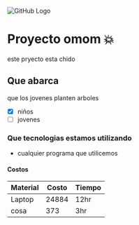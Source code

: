 ![GitHub Logo](https://www.google.com/url?sa=i&source=images&cd=&cad=rja&uact=8&ved=2ahUKEwiiz5nK1aXiAhWLvp4KHamuCy8QjRx6BAgBEAU&url=%2Furl%3Fsa%3Di%26source%3Dimages%26cd%3D%26ved%3D%26url%3Dhttps%253A%252F%252Fwww.canstockphoto.es%252Flogotipo-vector-%2525C3%2525A1rbol-33457760.html%26psig%3DAOvVaw0ekCjs-3SaMIdwmKoJEykN%26ust%3D1558284256725868&psig=AOvVaw0ekCjs-3SaMIdwmKoJEykN&ust=1558284256725868)

# Proyecto omom 💥
este pryecto esta chido

## Que abarca
que los jovenes planten arboles
* [x] niños
* [ ] jovenes

### Que tecnologias estamos utilizando
* cualquier programa que utilicemos

#### Costos 
Material | Costo | Tiempo
---------|-------|--------
Laptop   | 24884 | 12hr
cosa     |373    |3hr

